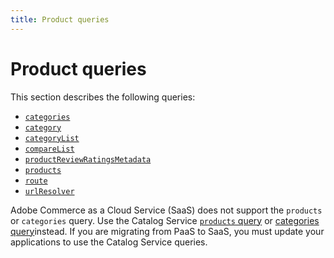 ```yaml
---
title: Product queries
---
```


# Product queries

This section describes the following queries:

* [`categories`](categories.md)
* [`category`](category.md)
* [`categoryList`](category-list.md)
* [`compareList`](compare-list.md)
* [`productReviewRatingsMetadata`](product-review-ratings-metadata.md)
* [`products`](products.md)
* [`route`](route.md)
* [`urlResolver`](url-resolver.md)

<InlineAlert variant="important" slots="text" />

Adobe Commerce as a Cloud Service (SaaS) does not support the `products` or `categories` query. Use the Catalog Service [`products` query](../../catalog-service/queries/products.md) or [categories query](../../catalog-service/queries/categories.md)instead. If you are migrating from PaaS to SaaS, you must update your applications to use the Catalog Service queries.
